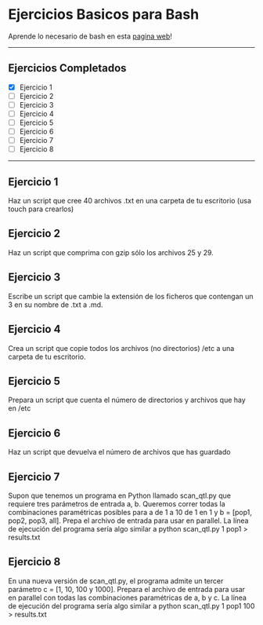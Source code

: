 # Ejercicios Basicos para Bash
Aprende lo necesario de bash en esta [pagina web](https://bioinf.comav.upv.es/courses/unix/scripts_bash.html)!

- - -

## Ejercicios Completados

- [x] Ejercicio 1
- [ ] Ejercicio 2
- [ ] Ejercicio 3
- [ ] Ejercicio 4
- [ ] Ejercicio 5
- [ ] Ejercicio 6
- [ ] Ejercicio 7
- [ ] Ejercicio 8

- - -

## Ejercicio 1
Haz un script que cree 40 archivos .txt en una carpeta de tu escritorio (usa touch para crearlos)

## Ejercicio 2
Haz un script que comprima con gzip sólo los archivos 25 y 29.

## Ejercicio 3
Escribe un script que cambie la extensión de los ficheros que contengan un 3 en su nombre de .txt a .md.

## Ejercicio 4
Crea un script que copie todos los archivos (no directorios) /etc a una carpeta de tu escritorio.

## Ejercicio 5
Prepara un script que cuenta el número de directorios y archivos que hay en /etc

## Ejercicio 6
Haz un script que devuelva el número de archivos que has guardado

## Ejercicio 7
Supon que tenemos un programa en Python llamado scan_qtl.py que requiere tres parámetros de entrada a, b. Queremos correr todas la combinaciones paramétricas posibles para a de 1 a 10 de 1 en 1 y b = [pop1, pop2, pop3, all]. Prepa el archivo de entrada para usar en parallel. La línea de ejecución del programa sería algo similar a python scan_qtl.py 1 pop1 > results.txt

## Ejercicio 8
En una nueva versión de scan_qtl.py, el programa admite un tercer parámetro c = [1, 10, 100 y 1000]. Prepara el archivo de entrada para usar en parallel con todas las combinaciones paramétricas de a, b y c. La línea de ejecución del programa sería algo similar a python scan_qtl.py 1 pop1 100 > results.txt